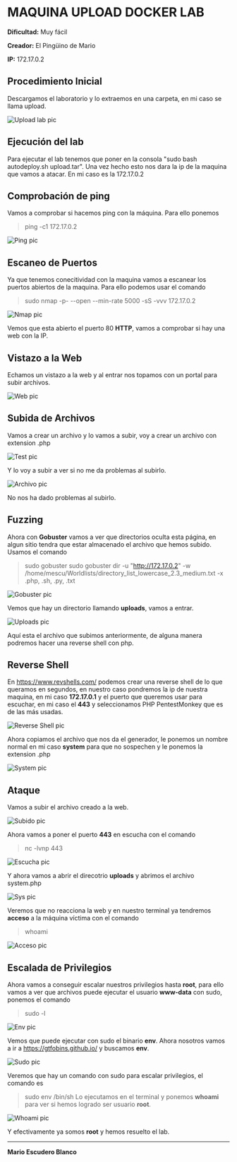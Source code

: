 # MAQUINA UPLOAD DOCKER LAB

**Dificultad:** Muy fácil

**Creador:** El Pingüino de Mario

**IP:** 172.17.0.2

## Procedimiento Inicial
Descargamos el laboratorio y lo extraemos en una carpeta, en mi caso se llama upload.

![Upload lab pic](https://github.com/mescu/Dockerlabs/blob/main/upload/images/upload.png)

## Ejecución del lab
Para ejecutar el lab tenemos que poner en la consola "sudo bash autodeploy.sh upload.tar". Una vez hecho esto nos dara la ip de la maquina que vamos a atacar. En mi caso es la 172.17.0.2

## Comprobación de ping
Vamos a comprobar si hacemos ping con la máquina. Para ello ponemos 
> ping -c1 172.17.0.2

![Ping pic](https://github.com/mescu/Dockerlabs/blob/main/upload/images/ping.png)

## Escaneo de Puertos

Ya que tenemos conecitividad con la maquina vamos a escanear los puertos abiertos de la maquina.
Para ello podemos usar el comando 
> sudo nmap -p- --open --min-rate 5000 -sS -vvv 172.17.0.2

![Nmap pic](https://github.com/mescu/Dockerlabs/blob/main/upload/images/nmap.png)

Vemos que esta abierto el puerto 80 **HTTP**, vamos a comprobar si hay una web con la IP.

## Vistazo a la Web
Echamos un vistazo a la web y al entrar nos topamos con un portal para subir archivos.

![Web pic](https://github.com/mescu/Dockerlabs/blob/main/upload/images/web.png)

## Subida de Archivos

Vamos a crear un archivo y lo vamos a subir, voy a crear un archivo con extension .php

![Test pic](https://github.com/mescu/Dockerlabs/blob/main/upload/images/test.png)

Y lo voy a subir a ver si no me da problemas al subirlo.

![Archivo pic](https://github.com/mescu/Dockerlabs/blob/main/upload/images/archivo.png)

No nos ha dado problemas al subirlo.

## Fuzzing
Ahora con **Gobuster** vamos a ver que directorios oculta esta página, en algun sitio tendra que estar almacenado el archivo que hemos subido.
Usamos el comando
> sudo gobuster sudo gobuster dir -u "http://172.17.0.2" -w /home/mescu/Worldlists/directory_list_lowercase_2.3_medium.txt -x .php, .sh, .py, .txt

![Gobuster pic](https://github.com/mescu/Dockerlabs/blob/main/upload/images/gobuster.png)

Vemos que hay un directorio llamando **uploads**, vamos a entrar.

![Uploads pic](https://github.com/mescu/Dockerlabs/blob/main/upload/images/uploads.png)

Aquí esta el archivo que subimos anteriormente, de alguna manera podremos hacer una reverse shell con php.

## Reverse Shell
En https://www.revshells.com/ podemos crear una reverse shell de lo que queramos en segundos, en nuestro caso pondremos la ip de nuestra maquina, en mi caso **172.17.0.1** y el puerto que queremos usar para escuchar, en mi caso el **443** y seleccionamos PHP PentestMonkey que es de las más usadas.

![Reverse Shell pic](https://github.com/mescu/Dockerlabs/blob/main/upload/images/reverse.png)

Ahora copiamos el archivo que nos da el generador, le ponemos un nombre normal en mi caso **system** para que no sospechen y le ponemos la extension .php

![System pic](https://github.com/mescu/Dockerlabs/blob/main/upload/images/system.png)

## Ataque
Vamos a subir el archivo creado a la web.

![Subido pic](https://github.com/mescu/Dockerlabs/blob/main/upload/images/subido.png)

Ahora vamos a poner el puerto **443** en escucha con el comando
> nc -lvnp 443

![Escucha pic](https://github.com/mescu/Dockerlabs/blob/main/upload/images/escucha.png)

Y ahora vamos a abrir el direcotrio **uploads** y abrimos el archivo system.php

![Sys pic](https://github.com/mescu/Dockerlabs/blob/main/upload/images/sys.png)

Veremos que no reacciona la web y en nuestro terminal ya tendremos **acceso** a la máquina víctima con el comando
> whoami

![Acceso pic](https://github.com/mescu/Dockerlabs/blob/main/upload/images/acceso.png)

## Escalada de Privilegios
Ahora vamos a conseguir escalar nuestros privilegios hasta **root**, para ello vamos a ver que archivos puede ejecutar el usuario **www-data** con sudo, ponemos el comando
> sudo -l

![Env pic](https://github.com/mescu/Dockerlabs/blob/main/upload/images/env.png)

Vemos que puede ejecutar con sudo el binario **env**.
Ahora nosotros vamos a ir a https://gtfobins.github.io/ y buscamos **env**.

![Sudo pic](https://github.com/mescu/Dockerlabs/blob/main/upload/images/sudo.png)

Veremos que hay un comando con sudo para escalar privilegios, el comando es 
> sudo env /bin/sh
Lo ejecutamos en el terminal y ponemos **whoami** para ver si hemos logrado ser usuario **root**.

![Whoami pic](https://github.com/mescu/Dockerlabs/blob/main/upload/images/whoami.png)

Y efectivamente ya somos **root** y hemos resuelto el lab.

-----------

**Mario Escudero Blanco**
